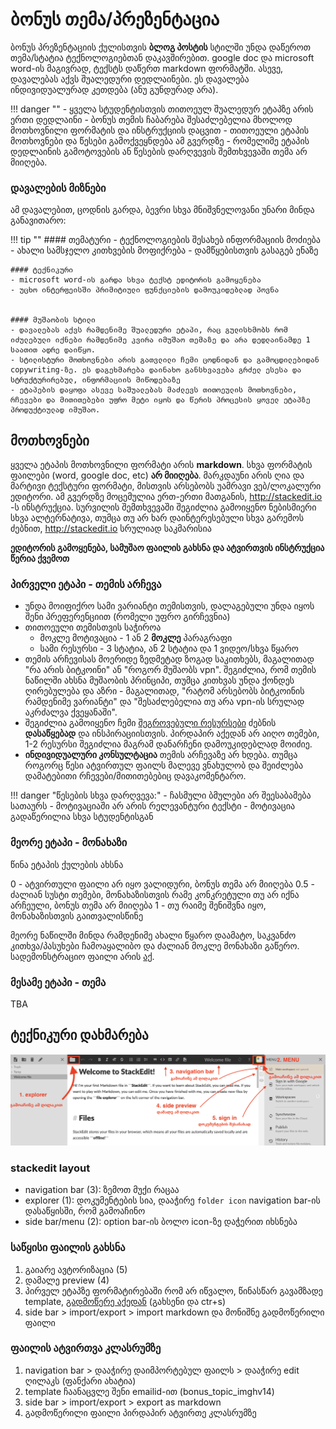 # ბონუს თემა/პრეზენტაცია
ბონუს პრეზენტაციის ქულისთვის **ბლოგ პოსტის** სტილში უნდა დაწეროთ თემა/სტატია ტექნოლოგიებთან დაკავშირებით. google doc და microsoft word-ის მაგივრად, ტექსტს დაწერთ markdown ფორმატში. ასევე, დავალებას აქვს შუალედური დედლაინები. ეს დავალება  ინდივიდუალურად კეთდება (ანუ გუნდურად არა).

!!! danger ""
	- ყველა სტუდენტისთვის თითოეულ შუალედურ ეტაპზე არის ერთი დედლაინი
	- ბონუს თემის ჩაბარება შესაძლებელია მხოლოდ მოთხოვნილი ფორმატის და ინსტრუქციის დაცვით
	- თითოეული ეტაპის მოთხოვნები და წესები გამოქვეყნდება ამ გვერდზე
	- რომელიმე ეტაპის დედლაინის გამოტოვების ან წესების დარღვევის შემთხვევაში თემა არ მიიღება. 

### დავალების მიზნები
ამ დავალებით, ცოდნის გარდა, ბევრი სხვა მნიშვნელოვანი უნარი მინდა განავითარო:

!!! tip ""
	#### თემატური
	- ტექნოლოგიების შესახებ ინფორმაციის მოძიება
	- ახალი სამსჯელო კითხვების მოფიქრება
	- დამწყებისთვის გასაგებ ენაზე 
	
	#### ტექნიკური 
	- microsoft word-ის გარდა სხვა ტექსტ ედიტორის გამოყენება
	- უცხო ინტერფეისში პრიმიტიული ფუნქციების დამოუკიდებლად პოვნა
	
	
	#### მუშაობის სტილი
	- დავალებას აქვს რამდენიმე შუალედური ეტაპი, რაც გულისხმობს რომ იძულებული იქნები რამდენიმე კვირა იმუშაო თემაზე და არა დედლაინამდე 1 საათით ადრე დაიწყო. 
	- სტილისტური მოთხოვნები არის გათვლილი ჩემი ცოდნიდან და გამოცდილებიდან copywriting-ზე. ეს დაგეხმარება დაინახო განსხვავება გრძელ ესესა და სტრუქტურირებულ, ინფორმაციის მიწოდებაზე 
	- ეტაპების დაყოფა ასევე საშუალებას მაძლევს თითოეულის მოთხოვნები, რჩევები და მითითებები უფრო მეტი იყოს და წერის პროცესის ყოველ ეტაპზე პროდუქტიულად იმუშაო. 


## მოთხოვნები
ყველა ეტაპის მოთხოვნილი ფორმატი არის **markdown**. სხვა ფორმატის ფაილები (word, google doc, etc) **არ მიიღება**. მარკდაუნი არის ღია და მარტივი ტექსტური ფორმატი, მისთვის არსებობს უამრავი ვებ/ლოკალური ედიტორი. ამ გვერდზე მოცემულია ერთ-ერთი მათგანის, <http://stackedit.io> -ს ინსტრუქცია. სურვილის შემთხვევაში შეგიძლია გამოიყენო ნებისმიერი სხვა ალტერნატივა, თუმცა თუ არ ხარ დაინტერესებული სხვა გარემოს ძებნით, <http://stackedit.io> სრულიად საკმარისია 


**ედიტორის გამოყენება, სამუშაო ფაილის გახსნა და ატვირთვის ინსტრუქცია წერია ქვემოთ**

### პირველი ეტაპი - თემის არჩევა
- უნდა მოიფიქრო სამი ვარიანტი თემისთვის, დალაგებული უნდა იყოს შენი პრეფერენციით (რომელი უფრო გირჩევნია)
- თითოეული თემისთვის საჭიროა
	- მოკლე მოტივაცია - 1 ან 2 **მოკლე** პარაგრაფი
	- სამი რესურსი - 3 სტატია, ან 2 სტატია და 1 ვიდეო/სხვა წყარო
- თემის არჩევისას მოერიდე ზედმეტად ზოგად საკითხებს, მაგალითად "რა არის ბიტკოინი" ან "როგორ მუშაობს vpn". შეგიძლია, რომ თემის ნაწილში ახსნა მუშაობის პრინციპი, თუმცა კითხვას უნდა ქონდეს ღირებულება და აზრი - მაგალითად, "რატომ არსებობს ბიტკოინის რამდენიმე ვარიანტი" და "შესაძლებელია თუ არა vpn-ის სრულად აკრძალვა ქვეყანაში". 
- შეგიძლია გამოიყენო ჩემი [შეგროვებული რესურსები](https://freeuni-digital-technologies-archive.github.io/21f/info/bonus_topics.html) ძებნის **დასაწყებად** და ინსპირაციისთვის. პირდაპირ აქედან არ აიღო თემები, 1-2 რესურსი შეგიძლია მაგრამ დანარჩენი დამოუკიდებლად მოიძიე.
- **ინდივიდუალური კონსულტაცია** თემის არჩევაზე არ ხდება. თუმცა როგორც წესი ატვირთულ ფაილს მალევე ვნახულობ და შეიძლება დამატებითი რჩევები/მითითებებიც დავაკომენტარო.

!!! danger "წესების სხვა დარღვევა:"
	- ჩასმული ბმულები არ შეესაბამება სათაურს
	- მოტივაციაში არ არის რელევანტური ტექსტი
	- მოტივაცია გადაწერილია სხვა სტუდენტისგან

### მეორე ეტაპი - მონახაზი
წინა ეტაპის ქულების ახსნა

0 - ატვირთული ფაილი არ იყო ვალიდური, ბონუს თემა არ მიიღება
0.5 - ძალიან სუსტი თემები, მონახაზისთვის რამე კონკრეტული თუ არ იქნა არჩეული, ბონუს თემა არ მიიღება
1 - თუ რაიმე შენიშვნა იყო, მონახაზისთვის გაითვალისწინე

მეორე ნაწილში მინდა რამდენიმე ახალი წყარო დაამატო, საკვანძო კითხვა/პასუხები ჩამოაყალიბო და ძალიან მოკლე მონახაზი გაწერო. სადემონსტრაციო ფაილი არის [აქ](/files/bonus_topic_outline.md).




### მესამე ეტაპი - თემა
TBA


## ტექნიკური დახმარება

![](files/bonus_stackedit.png)
### stackedit layout
- navigation bar (3): ზემოთ მუქი რაცაა 
- explorer (1): დოკუმენტების სია, დააჭირე `folder icon`  navigation bar-ის დასაწყისში, რომ გამოაჩინო
- side bar/menu (2):  option bar-ის ბოლო icon-ზე დაჭერით იხსნება


### საწყისი ფაილის გახსნა
1. გაიარე ავტორიზაცია (5)
2. დამალე preview (4)
3. პირველ ეტაპზე ფორმატირებაში რომ არ იწვალო, წინასწარ გავამზადე template, [გადმოწერე აქედან](https://github.com/freeuni-digital-technologies/freeuni-digital-technologies.github.io/raw/main/content/files/bonus_topic_template.md) (გახსენი და ctr+s)
4. side bar > import/export > import markdown და მონიშნე გადმოწერილი ფაილი


### ფაილის ატვირთვა კლასრუმზე
1. navigation bar > დააჭირე დაიმპორტებულ ფაილს > დააჭირე edit ღილაკს (ფანქარი ახატია)
2. template ჩაანაცვლე შენი emailid-ით (bonus_topic_imghv14)
3. side bar > import/export > export as markdown
4. გადმოწერილი ფაილი პირდაპირ ატვირთე კლასრუმზე